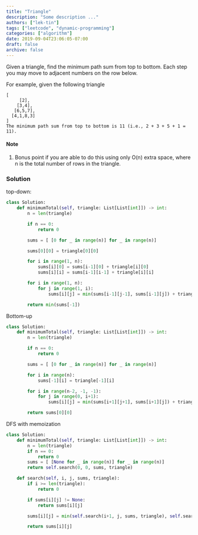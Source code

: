 ```yaml
---
title: "Triangle"
description: "Some description ..."
authors: ["lek-tin"]
tags: ["leetcode", "dynamic-programming"]
categories: ["algorithm"]
date: 2019-09-04T23:06:05-07:00
draft: false
archive: false
---
```

Given a triangle, find the minimum path sum from top to bottom. Each step you may move to adjacent numbers on the row below.

For example, given the following triangle
```
[
     [2],
    [3,4],
   [6,5,7],
  [4,1,8,3]
]
The minimum path sum from top to bottom is 11 (i.e., 2 + 3 + 5 + 1 = 11).
```

#### Note
1. Bonus point if you are able to do this using only O(n) extra space, where n is the total number of rows in the triangle.

### Solution
top-down:
```python
class Solution:
    def minimumTotal(self, triangle: List[List[int]]) -> int:
        n = len(triangle)

        if n == 0:
            return 0

        sums = [ [0 for _ in range(n)] for _ in range(n)]

        sums[0][0] = triangle[0][0]

        for i in range(1, n):
            sums[i][0] = sums[i-1][0] + triangle[i][0]
            sums[i][i] = sums[i-1][i-1] + triangle[i][i]

        for i in range(1, n):
            for j in range(1, i):
                sums[i][j] = min(sums[i-1][j-1], sums[i-1][j]) + triangle[i][j]

        return min(sums[-1])
```
Bottom-up
```python
class Solution:
    def minimumTotal(self, triangle: List[List[int]]) -> int:
        n = len(triangle)

        if n == 0:
            return 0

        sums = [ [0 for _ in range(n)] for _ in range(n)]

        for i in range(n):
            sums[-1][i] = triangle[-1][i]

        for i in range(n-2, -1, -1):
            for j in range(0, i+1):
                sums[i][j] = min(sums[i+1][j+1], sums[i+1][j]) + triangle[i][j]

        return sums[0][0]
```
DFS with memoization
```python
class Solution:
    def minimumTotal(self, triangle: List[List[int]]) -> int:
        n = len(triangle)
        if n == 0:
            return 0
        sums = [ [None for _ in range(n)] for _ in range(n)]
        return self.search(0, 0, sums, triangle)

    def search(self, i, j, sums, triangle):
        if i >= len(triangle):
            return 0

        if sums[i][j] != None:
            return sums[i][j]

        sums[i][j] = min(self.search(i+1, j, sums, triangle), self.search(i+1, j+1, sums, triangle)) + triangle[i][j]

        return sums[i][j]
```
